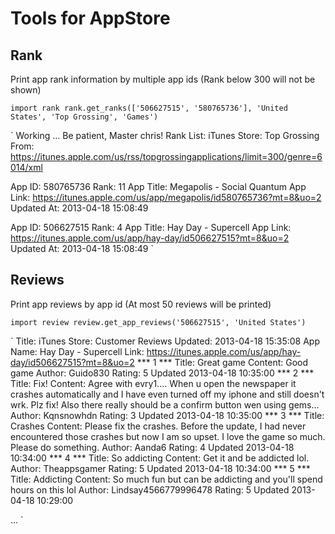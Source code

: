Tools for AppStore
==================

## Rank ##
Print app rank information by multiple app ids (Rank below 300 will not be shown)

`
import rank
rank.get_ranks(['506627515', '580765736'], 'United States', 'Top Grossing', 'Games')
`

`
Working ... Be patient, Master chris!
Rank List:    iTunes Store: Top Grossing
From:         https://itunes.apple.com/us/rss/topgrossingapplications/limit=300/genre=6014/xml


App ID:       580765736
Rank:         11
App Title:    Megapolis - Social Quantum
App Link:     https://itunes.apple.com/us/app/megapolis/id580765736?mt=8&uo=2
Updated At:   2013-04-18 15:08:49


App ID:       506627515
Rank:         4
App Title:    Hay Day - Supercell
App Link:     https://itunes.apple.com/us/app/hay-day/id506627515?mt=8&uo=2
Updated At:   2013-04-18 15:08:49
`

## Reviews ##
Print app reviews by app id (At most 50 reviews will be printed)

`
import review
review.get_app_reviews('506627515', 'United States')
`

`
Title:    iTunes Store: Customer Reviews
Updated:  2013-04-18 15:35:08
App Name: Hay Day - Supercell
Link:     https://itunes.apple.com/us/app/hay-day/id506627515?mt=8&uo=2
*** 1 ***
Title:    Great game
Content:  Good game
Author:   Guido830
Rating:   5
Updated   2013-04-18 10:35:00
*** 2 ***
Title:    Fix!
Content:  Agree with evry1.... When u open the newspaper it crashes automatically and I have even turned off my iphone and still doesn't wrk. Plz fix! Also there really should be a confirm button wen using gems...
Author:   Kqnsnowhdn
Rating:   3
Updated   2013-04-18 10:35:00
*** 3 ***
Title:    Crashes
Content:  Please fix the crashes. Before the update, I had never encountered those crashes but now I am so upset. I love the game so much. Please do something.
Author:   Aanda6
Rating:   4
Updated   2013-04-18 10:34:00
*** 4 ***
Title:    So addicting
Content:  Get it and be addicted lol.
Author:   Theappsgamer
Rating:   5
Updated   2013-04-18 10:34:00
*** 5 ***
Title:    Addicting
Content:  So much fun but can be addicting and you'll spend hours on this lol
Author:   Lindsay4566779996478
Rating:   5
Updated   2013-04-18 10:29:00

...
`
